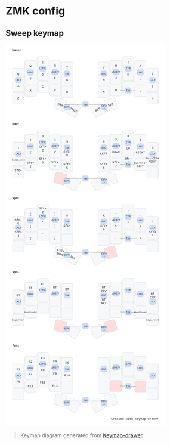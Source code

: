 # ZMK config

## Sweep keymap
!["Sweep keymap"](sweep_keymap.svg)

> Keymap diagram generated from [Keymap-drawer](https://keymap-drawer.streamlit.app)
